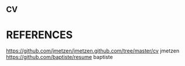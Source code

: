 CV
---


# REFERENCES
https://github.com/jmetzen/jmetzen.github.com/tree/master/cv jmetzen
https://github.com/baptiste/resume baptiste
